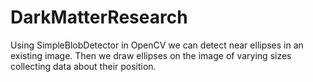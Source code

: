 # DarkMatterResearch

Using SimpleBlobDetector in OpenCV we can detect near ellipses in an existing image. Then we draw ellipses on the image of varying sizes collecting data about their position.
